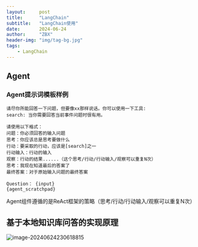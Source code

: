 ```yaml
---
layout:     post
title:      "LangChain"
subtitle:   "LangChain使用"
date:       2024-06-24
author:     "ZBX"
header-img: "img/tag-bg.jpg"
tags:
    - LangChain
---
```


## Agent 

### Agent提示词模板样例

```
请尽你所能回答一下问题，但要像xx那样说话。你可以使用一下工具:
search: 当你需要回答当前事件问题时很有用。

请使用以下格式：
问题：你必须回答的输入问题
思考：你应该总是思考要做什么
行动：要采取的行动，应该是[search]之一
行动输入：行动的输入
观察：行动的结果......（这个思考/行动/行动输入/观察可以重复N次）
思考：我现在知道最后的答案了
最终答案：对于原始输入问题的最终答案

Question： {input}
{agent_scratchpad}
```

Agent组件遵循的是ReAct框架的策略（思考/行动/行动输入/观察可以重复N次）

## 基于本地知识库问答的实现原理

![image-20240624230618815](https://s2.loli.net/2024/06/24/jQPhpCtOlIRcgHw.png)